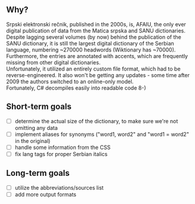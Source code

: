 ## Why?
Srpski elektronski rečnik, published in the 2000s, is, AFAIU, the only ever digital publication of data from the Matica srpska and SANU dictionaries. Despite lagging several volumes (by now) behind the publication of the SANU dictionary, it is still the largest digital dictionary of the Serbian language, numbering ~270000 headwords (Wiktionary has ~70000). Furthermore, the entries are annotated with accents, which are frequently missing from other digital dictionaries. \
Unfortunately, it utilized an entirely custom file format, which had to be reverse-engineered. It also won't be getting any updates - some time after 2009 the authors switched to an online-only model. \
Fortunately, C# decompiles easily into readable code 8-)

## Short-term goals
- [ ] determine the actual size of the dictionary, to make sure we're not omitting any data
- [ ] implement aliases for synonyms ("word1, word2" and "word1 = word2" in the original)
- [ ] handle some information from the CSS
- [ ] fix lang tags for proper Serbian italics

## Long-term goals
- [ ] utilize the abbreviations/sources list
- [ ] add more output formats
